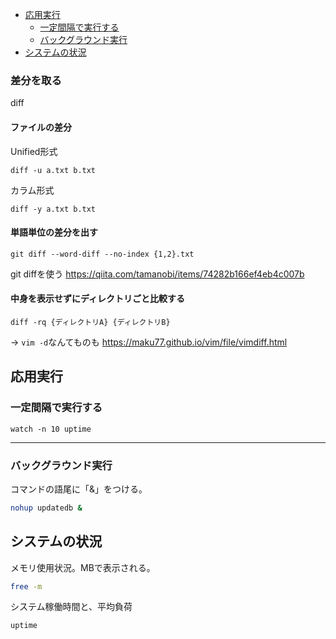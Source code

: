 - [応用実行](#応用実行)
  - [一定間隔で実行する](#一定間隔で実行する)
  - [バックグラウンド実行](#バックグラウンド実行)
- [システムの状況](#システムの状況)

### 差分を取る
diff

#### ファイルの差分
Unified形式
```
diff -u a.txt b.txt
```

カラム形式
```
diff -y a.txt b.txt
```

#### 単語単位の差分を出す
```
git diff --word-diff --no-index {1,2}.txt
```
git diffを使う
https://qiita.com/tamanobi/items/74282b166ef4eb4c007b

#### 中身を表示せずにディレクトリごと比較する
```
diff -rq {ディレクトリA} {ディレクトリB}
```

→ `vim -d`なんてものも
https://maku77.github.io/vim/file/vimdiff.html

## 応用実行
### 一定間隔で実行する
```
watch -n 10 uptime
```
****
### バックグラウンド実行
コマンドの語尾に「&」をつける。
```bash
nohup updatedb &
```

## システムの状況
メモリ使用状況。MBで表示される。
```bash
free -m
```

システム稼働時間と、平均負荷
```
uptime
```
